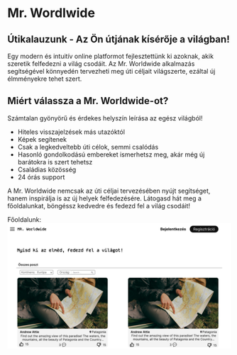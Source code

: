 # Mr. Wordlwide

## Útikalauzunk - Az Ön útjának kísérője a világban!

Egy modern és intuitív online platformot fejlesztettünk ki azoknak, akik szeretik felfedezni a világ csodáit. Az Mr. Worldwide alkalmazás segítségével könnyedén tervezheti meg úti céljait világszerte, ezáltal új élmményekre tehet szert.

## Miért válassza a Mr. Worldwide-ot?

Számtalan gyönyörű és érdekes helyszín leírása az egész világból!
- Hiteles visszajelzések más utazóktól
- Képek segítenek
- Csak a legkedveltebb úti célok, semmi csalódás
- Hasonló gondolkodású embereket ismerhetsz meg, akár még új barátokra is szert tehetsz
- Családias közösség
- 24 órás support

A Mr. Worldwide nemcsak az úti céljai tervezésében nyújt segítséget, hanem inspirálja is az új helyek felfedezésére. Látogasd hát meg a főoldalunkat, böngéssz kedvedre és fedezd fel a világ csodáit!

Főoldalunk:
![Landing page](files/img/Landing%20page.png)
